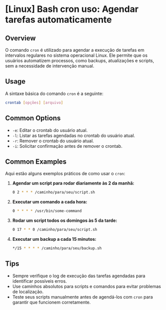 # [Linux] Bash cron uso: Agendar tarefas automaticamente

## Overview
O comando `cron` é utilizado para agendar a execução de tarefas em intervalos regulares no sistema operacional Linux. Ele permite que os usuários automatizem processos, como backups, atualizações e scripts, sem a necessidade de intervenção manual.

## Usage
A sintaxe básica do comando `cron` é a seguinte:

```bash
crontab [opções] [arquivo]
```

## Common Options
- `-e`: Editar o crontab do usuário atual.
- `-l`: Listar as tarefas agendadas no crontab do usuário atual.
- `-r`: Remover o crontab do usuário atual.
- `-i`: Solicitar confirmação antes de remover o crontab.

## Common Examples
Aqui estão alguns exemplos práticos de como usar o `cron`:

1. **Agendar um script para rodar diariamente às 2 da manhã:**
   ```bash
   0 2 * * * /caminho/para/seu/script.sh
   ```

2. **Executar um comando a cada hora:**
   ```bash
   0 * * * * /usr/bin/some-command
   ```

3. **Rodar um script todos os domingos às 5 da tarde:**
   ```bash
   0 17 * * 0 /caminho/para/seu/script.sh
   ```

4. **Executar um backup a cada 15 minutos:**
   ```bash
   */15 * * * * /caminho/para/seu/backup.sh
   ```

## Tips
- Sempre verifique o log de execução das tarefas agendadas para identificar possíveis erros.
- Use caminhos absolutos para scripts e comandos para evitar problemas de localização.
- Teste seus scripts manualmente antes de agendá-los com `cron` para garantir que funcionem corretamente.